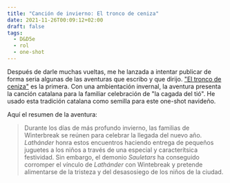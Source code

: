 ```yaml
---
title: "Canción de invierno: El tronco de ceniza"
date: 2021-11-26T00:09:12+02:00
draft: false
tags:
  - D&D5e
  - rol
  - one-shot
---
```


Después de darle muchas vueltas, me he lanzada a intentar publicar de forma seria algunas de las aventuras que escribo y que dirijo. ["El tronco de ceniza"](https://www.dmsguild.com/product/378158/El-tronco-de-ceniza) es la primera. Con una ambientación invernal, la aventura presenta la canción catalana para la familiar celebración de "la cagada del tió". He usado esta tradición catalana como semilla para este one-shot navideño.

Aquí el resumen de la aventura:

> Durante los días de más profundo invierno, las familias de Winterbreak se reúnen para celebrar la llegada del nuevo año. *Lathánder* honra estos encuentros haciendo entrega de pequeños juguetes a los niños a través de una especial y caracterítsica festividad. Sin embargo, el demonio *Sauletars* ha conseguido corromper el vínculo de *Lathánder* con Wintebreak y pretende alimentarse de la tristeza y del desasosiego de los niños de la ciudad.